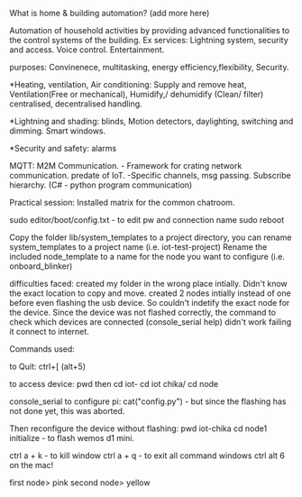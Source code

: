
What is home & building automation? (add more here)

Automation of household activities by providing advanced functionalities to the control systems of the building. 
Ex services: Lightning system, security and access. Voice control. Entertainment. 

purposes: Convinenece, multitasking, energy efficiency,flexibility, Security. 

*Heating, ventilation, Air conditioning: Supply and remove heat, Ventilation(Free or mechanical), Humidify,/ dehumidify  (Clean/ filter)
centralised, decentralised handling. 

*Lightning and shading: blinds, Motion detectors, daylighting, switching and dimming. Smart windows.

*Security and safety: alarms

MQTT: M2M Communication. - Framework for crating network communication. predate of IoT. 
-Specific channels, msg passing. Subscribe hierarchy. (C# - python program communication)


Practical session:
Installed matrix for the common chatroom.

sudo editor/boot/config.txt - to edit pw and connection name
sudo reboot

Copy the folder lib/system_templates to a project directory, you can rename system_templates to a project name (i.e. iot-test-project)
Rename the included node_template to a name for the node you want to configure (i.e. onboard_blinker)

difficulties faced:
created my folder in the wrong place intially. Didn't know the exact location to copy and move.
created 2 nodes intially instead of one before even flashing the usb device. So couldn't indetify the exact node for the device. 
Since the device was not flashed correctly, the command to check which devices are connected (console_serial help) didn't work failing it connect to internet.

Commands used:

to Quit: ctrl+[ (alt+5)

to access device: pwd
then cd iot-
cd iot chika/
cd node

console_serial
to configure pi: cat("config.py") - but since the flashing has not done yet, this was aborted. 

Then reconfigure the device without flashing:
pwd
iot-chika
cd node1
initialize - to flash wemos d1 mini. 

ctrl a + k - to kill window
ctrl a + q - to exit all command windows
ctrl alt 6 on the mac!

first node> pink
second node> yellow





